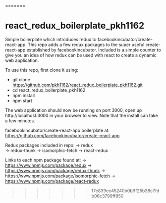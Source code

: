 =======
# react_redux_boilerplate_pkh1162
Simple boilerplate which introduces redux to facebookincubator/create-react-app. This repo adds a few redux packages to the super
useful create-react-app established by facebookincubator. Included is a simple counter to give you an idea of how redux can be used
with react to create a dynamic web application.

To use this repo, first clone it using:
  - git clone https://github.com/pkh1162/react_redux_boilerplate_pkh1162.git
  - cd react_redux_boilerplate_pkh1162
  - npm install
  - npm start

The web application should now be running on port 3000, open up http://localhost:3000 in your browser to view. Note that
the install can take a few minutes.


facebookincubator/create-react-app boilerplate at: https://github.com/facebookincubator/create-react-app

Redux packages included in repo:
  -> redux          
  -> redux-thunk
  -> isomorphic-fetch
  -> react-redux
  
  Links to each npm package found at:
  -> https://www.npmjs.com/package/redux
  -> https://www.npmjs.com/package/redux-thunk
  -> https://www.npmjs.com/package/isomorphic-fetch
  -> https://www.npmjs.com/package/react-redux




>>>>>>> 17e839ee45240b0b9f25b38c7fdb06c3799ff950
